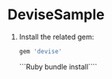 # DeviseSample

1. Install the related gem:

	```Ruby
	gem 'devise'
	```
	```Ruby bundle install````